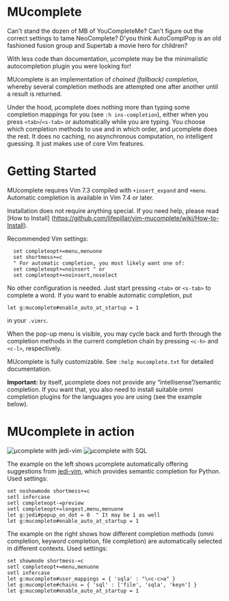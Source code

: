 # MUcomplete

Can't stand the dozen of MB of YouCompleteMe? Can't figure out the
correct settings to tame NeoComplete? D'you think AutoComplPop is an
old fashioned fusion group and Supertab a movie hero for children?

With less code than documentation, µcomplete may be the minimalistic
autocompletion plugin you were looking for!

MUcomplete is an implementation of *chained (fallback) completion*,
whereby several completion methods are attempted one after another
until a result is returned.

Under the hood, µcomplete does nothing more than typing some
completion mappings for you (see `:h ins-completion`), either when you
press `<tab>`/`<s-tab>` or automatically while you are typing. You
choose which completion methods to use and in which order, and
µcomplete does the rest. It does no caching, no asynchronous
computation, no intelligent guessing. It just makes use of core Vim
features.


# Getting Started

MUcomplete requires Vim 7.3 compiled with `+insert_expand` and
`+menu`. Automatic completion is available in Vim 7.4 or later.

Installation does not require anything special. If you need help,
please read [How to Install]
(https://github.com/lifepillar/vim-mucomplete/wiki/How-to-Install).

Recommended Vim settings:

```vim
  set completeopt+=menu,menuone
  set shortmess+=c
  " For automatic completion, you most likely want one of:
  set completeopt+=noinsert " or
  set completeopt+=noinsert,noselect
```

No other configuration is needed. Just start pressing `<tab>` or
`<s-tab>` to complete a word. If you want to enable automatic
completion, put

```vim
let g:mucomplete#enable_auto_at_startup = 1
```

in your `.vimrc`.

When the pop-up menu is visible, you may cycle back and forth through
the completion methods in the current completion chain by pressing
`<c-h>` and `<c-l>`, respectively.

MUcomplete is fully customizable. See `:help mucomplete.txt` for
detailed documentation.

**Important:** by itself, µcomplete does not provide any
“intellisense”/semantic completion. If you want that, you also need to
install suitable omni completion plugins for the languages you are
using (see the example below).


# MUcomplete in action

![µcomplete with jedi-vim](https://raw.github.com/lifepillar/Resources/master/mucomplete/jedi.gif)
![µcomplete with SQL](https://raw.github.com/lifepillar/Resources/master/mucomplete/sql.gif)

The example on the left shows µcomplete automatically offering
suggestions from [jedi-vim](https://github.com/davidhalter/jedi-vim),
which provides semantic completion for Python. Used settings:

```vim
set noshowmode shortmess+=c
setl infercase
setl completeopt-=preview
setl completeopt+=longest,menu,menuone
let g:jedi#popup_on_dot = 0  " It may be 1 as well
let g:mucomplete#enable_auto_at_startup = 1
```

The example on the right shows how different completion methods (omni
completion, keyword completion, file completion) are automatically
selected in different contexts. Used settings:

```vim
set showmode shortmess-=c
setl completeopt+=menu,menuone
setl infercase
let g:mucomplete#user_mappings = { 'sqla' : "\<c-c>a" }
let g:mucomplete#chains = { 'sql' : ['file', 'sqla', 'keyn'] }
let g:mucomplete#enable_auto_at_startup = 1
```


